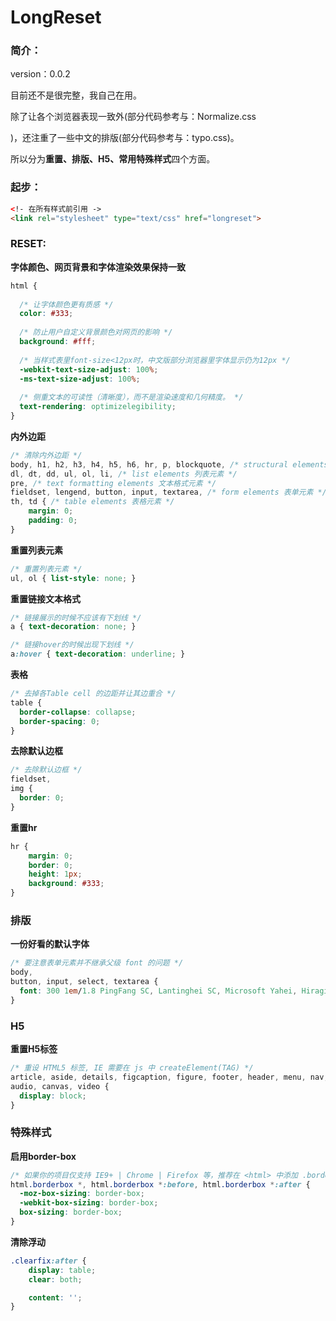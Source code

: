 # LongReset

### 简介：

version：0.0.2

目前还不是很完整，我自己在用。

除了让各个浏览器表现一致外(部分代码参考与：Normalize.css

)，还注重了一些中文的排版(部分代码参考与：typo.css)。

所以分为**重置、排版、H5、常用特殊样式**四个方面。

### 起步：

```html
<!- 在所有样式前引用 ->
<link rel="stylesheet" type="text/css" href="longreset">
```

### RESET:

**字体颜色、网页背景和字体渲染效果保持一致**

```css
html {
  
  /* 让字体颜色更有质感 */
  color: #333;
  
  /* 防止用户自定义背景颜色对网页的影响 */
  background: #fff;
  
  /* 当样式表里font-size<12px时，中文版部分浏览器里字体显示仍为12px */
  -webkit-text-size-adjust: 100%;
  -ms-text-size-adjust: 100%;
  
  /* 侧重文本的可读性（清晰度），而不是渲染速度和几何精度。 */
  text-rendering: optimizelegibility;
}
```

**内外边距**

```css
/* 清除内外边距 */
body, h1, h2, h3, h4, h5, h6, hr, p, blockquote, /* structural elements 结构元素 */
dl, dt, dd, ul, ol, li, /* list elements 列表元素 */
pre, /* text formatting elements 文本格式元素 */
fieldset, lengend, button, input, textarea, /* form elements 表单元素 */
th, td { /* table elements 表格元素 */
    margin: 0;
    padding: 0;
}
```

**重置列表元素**

```css
/* 重置列表元素 */
ul, ol { list-style: none; }
```

**重置链接文本格式**

```css
/* 链接展示的时候不应该有下划线 */
a { text-decoration: none; }

/* 链接hover的时候出现下划线 */
a:hover { text-decoration: underline; }
```

**表格**

```css
/* 去掉各Table cell 的边距并让其边重合 */
table {
  border-collapse: collapse;
  border-spacing: 0;
}
```

**去除默认边框**

```css
/* 去除默认边框 */
fieldset,
img {
  border: 0;
}
```

**重置hr**

```css
hr {
    margin: 0;
    border: 0;
    height: 1px;
    background: #333;
}
```

### 排版


**一份好看的默认字体**

```css
/* 要注意表单元素并不继承父级 font 的问题 */
body,
button, input, select, textarea {
  font: 300 1em/1.8 PingFang SC, Lantinghei SC, Microsoft Yahei, Hiragino Sans GB, Microsoft Sans Serif, WenQuanYi Micro Hei, sans;
}
```

### H5

**重置H5标签**

```css
/* 重设 HTML5 标签, IE 需要在 js 中 createElement(TAG) */
article, aside, details, figcaption, figure, footer, header, menu, nav, section,
audio, canvas, video {
  display: block;
}
```



### 特殊样式

**启用border-box**

```css
/* 如果你的项目仅支持 IE9+ | Chrome | Firefox 等，推荐在 <html> 中添加 .borderbox 这个 class */
html.borderbox *, html.borderbox *:before, html.borderbox *:after {
  -moz-box-sizing: border-box;
  -webkit-box-sizing: border-box;
  box-sizing: border-box;
}
```

**清除浮动**

```css
.clearfix:after {
    display: table;
    clear: both;

    content: '';
}
```


